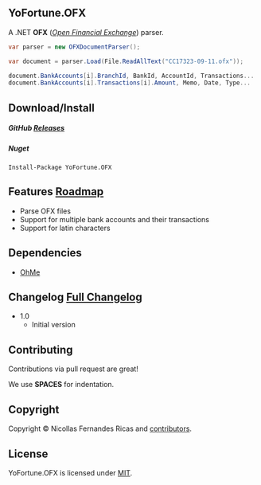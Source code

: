 ## YoFortune.OFX

A .NET **OFX** (*[Open Financial Exchange](http://www.ofx.net/)*) parser.

```csharp
var parser = new OFXDocumentParser();

var document = parser.Load(File.ReadAllText("CC17323-09-11.ofx"));

document.BankAccounts[i].BranchId, BankId, AccountId, Transactions...
document.BankAccounts[i].Transactions[i].Amount, Memo, Date, Type...
```


Download/Install
----------

##### GitHub [Releases](https://github.com/nicollasricas/YoFortune.OFX.Parser/releases)
##### Nuget
    Install-Package YoFortune.OFX


Features [Roadmap](ROADMAP.md)
----------

- Parse OFX files
- Support for multiple bank accounts and their transactions
- Support for latin characters


Dependencies
----------

- [OhMe](https://github.com/nicollasricas/OhMe.Mapper)


Changelog [Full Changelog](CHANGELOG.md)
----------

- 1.0
  - Initial version


Contributing
----------

Contributions via pull request are great! 

We use **SPACES** for indentation.


Copyright
----------

Copyright &copy; Nicollas Fernandes Ricas and [contributors](CONTRIBUTORS.md).


License
----------

YoFortune.OFX is licensed under [MIT](https://opensource.org/licenses/MIT).
